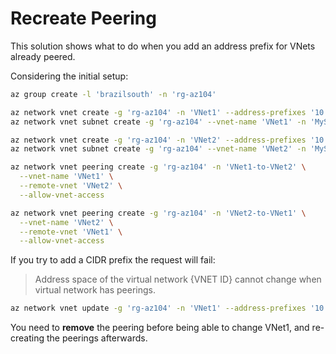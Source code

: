 # Recreate Peering

This solution shows what to do when you add an address prefix for VNets already peered.

Considering the initial setup:

```sh
az group create -l 'brazilsouth' -n 'rg-az104'

az network vnet create -g 'rg-az104' -n 'VNet1' --address-prefixes '10.1.0.0/16'
az network vnet subnet create -g 'rg-az104' --vnet-name 'VNet1' -n 'MySubnet1' --address-prefixes '10.1.0.0/24'

az network vnet create -g 'rg-az104' -n 'VNet2' --address-prefixes '10.2.0.0/16'
az network vnet subnet create -g 'rg-az104' --vnet-name 'VNet2' -n 'MySubnet2' --address-prefixes '10.2.0.0/24'

az network vnet peering create -g 'rg-az104' -n 'VNet1-to-VNet2' \
  --vnet-name 'VNet1' \
  --remote-vnet 'VNet2' \
  --allow-vnet-access

az network vnet peering create -g 'rg-az104' -n 'VNet2-to-VNet1' \
  --vnet-name 'VNet2' \
  --remote-vnet 'VNet1' \
  --allow-vnet-access
```

If you try to add a CIDR prefix the request will fail:

> Address space of the virtual network {VNET ID} cannot change when virtual network has peerings.

```sh
az network vnet update -g 'rg-az104' -n 'VNet1' --address-prefixes '10.1.0.0/16' '10.33.0.0/16'
```

You need to **remove** the peering before being able to change VNet1, and re-creating the peerings afterwards.